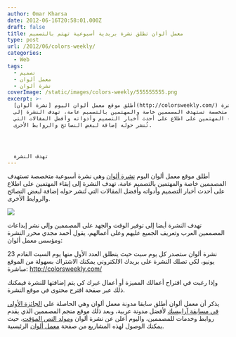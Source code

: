 ```yaml
---
author: Omar Kharsa
date: 2012-06-16T20:58:01.000Z
draft: false
title: معمل ألوان تطلق نشرة بريدية أسبوعية تهتم بالتصميم
type: post
url: /2012/06/colors-weekly/
categories:
  - Web
tags:
  - تصميم
  - معمل ألوان
  - نشرة ألوان
coverImage: /static/images/colors-weekly/555555555.png
excerpt: >-
  أطلق موقع معمل ألوان اليوم [نشرة ألوان](http://colorsweekly.com/) وهي نشرة
  أسبوعية متخصصة تستهدف المصممين خاصة والمهتمين بالتصميم عامة، تهدف النشرة إلى
  إبقاء المهتمين على اطلاع على أحدث أخبار التصميم وأدواته وأفضل المقالات التي
  تُنشر حوله إضافة لبعض النصائح والروابط الأخرى.




  تهدف النشرة
---
```

أطلق موقع معمل ألوان اليوم [نشرة ألوان](http://colorsweekly.com/) وهي نشرة أسبوعية متخصصة تستهدف المصممين خاصة والمهتمين بالتصميم عامة، تهدف النشرة إلى إبقاء المهتمين على اطلاع على أحدث أخبار التصميم وأدواته وأفضل المقالات التي تُنشر حوله إضافة لبعض النصائح والروابط الأخرى.

![](/static/images/colors-weekly/555555555.png)

تهدف النشرة أيضا إلى توفير الوقت والجهد على المصممين وإلى نشر إبداعات المصممين العرب وتعريف الجميع عليهم وعلى أعمالهم، يقول أحمد مجدي محرر النشرة ومؤسس معمل ألوان:

نشرة ألوان ستصدر كل يوم سبت حيث ينطلق العدد الأول منها يوم السبت القادم 23 يونيو، لكي تصلك النشرة على بريدك الالكتروني يمكنك الاشتراك بسهولة من الموقع مباشرة: http://colorsweekly.com/

وإذا رغبت في اقتراح أعمالك المميزة أو أعمال غيرك كي يتم إضافتها للنشرة فيمكنك ذلك عبر صفحة اقترح محتوى في موقع النشرة.

يذكر أن معمل ألوان أطلق سابقا مدونة معمل ألوان وهي الحاصلة على [الجائزة الأولى في مسابقة آرابيسك](https://www.it-scoop.com/2012/05/arabisk-award-2012/) لأفضل مدونة عربية، وبعد ذلك موقع منجم المصممين الذي يقدم روابط وخدمات للمصممين، واليوم أعلن عن نشرة ألوان و[مولد النص المؤقت](http://colorslab.net/textgator/)، حيث يمكنك الوصول لهذه المشاريع من صفحة [معمل ألوان](http://colorslab.net) الرئيسية.
